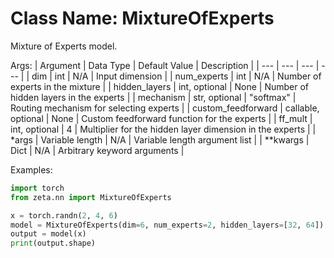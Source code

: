 
# Class Name: MixtureOfExperts

Mixture of Experts model.

Args:
| Argument | Data Type | Default Value | Description |
| --- | --- | --- | --- |
| dim | int | N/A | Input dimension |
| num_experts | int | N/A | Number of experts in the mixture |
| hidden_layers | int, optional | None | Number of hidden layers in the experts |
| mechanism | str, optional | "softmax" | Routing mechanism for selecting experts |
| custom_feedforward | callable, optional | None | Custom feedforward function for the experts |
| ff_mult | int, optional | 4 | Multiplier for the hidden layer dimension in the experts |
| *args | Variable length | N/A | Variable length argument list |
| **kwargs | Dict | N/A | Arbitrary keyword arguments |

Examples:
```python
import torch
from zeta.nn import MixtureOfExperts

x = torch.randn(2, 4, 6)
model = MixtureOfExperts(dim=6, num_experts=2, hidden_layers=[32, 64])
output = model(x)
print(output.shape)
```